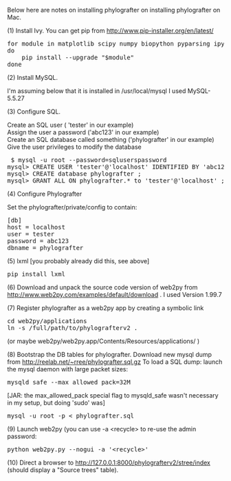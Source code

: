 Below here are notes on installing phylografter on installing phylografter on Mac.

(1) Install Ivy. You can get pip from http://www.pip-installer.org/en/latest/

<pre>
for module in matplotlib scipy numpy biopython pyparsing ipython lxml PIL ivy-phylo
do
    pip install --upgrade "$module" 
done
</pre>

(2) Install MySQL.

I'm assuming below that it is installed in /usr/local/mysql 
I used MySQL-5.5.27

(3) Configure SQL.

Create an SQL user ( 'tester' in our example) <br/>
Assign the user a password ('abc123' in our example) <br/>
Create an SQL database called something ('phylografter' in our example) <br/>
Give the user privileges to modify the database

<pre>
 $ mysql -u root --password=sqluserspassword
mysql> CREATE USER 'tester'@'localhost' IDENTIFIED BY 'abc123' ;
mysql> CREATE database phylografter ;
mysql> GRANT ALL ON phylografter.* to 'tester'@'localhost' ;
</pre>

(4) Configure Phylografter

Set the phylografter/private/config to contain:

<pre>
[db]
host = localhost
user = tester
password = abc123
dbname = phylografter
</pre>

(5) lxml  [you probably already did this, see above]

<pre>
pip install lxml
</pre>

(6) Download and unpack the source code version of web2py from 
http://www.web2py.com/examples/default/download .  I used Version 1.99.7

(7) Register phylografter as a web2py app by creating a symbolic link

<pre>
cd web2py/applications
ln -s /full/path/to/phylografterv2 .
</pre>

(or maybe web2py/web2py.app/Contents/Resources/applications/ )


(8) Bootstrap the DB tables for phylografter. Download new mysql dump from
http://reelab.net/~rree/phylografter.sql.gz 
To load a SQL dump: launch the mysql daemon with large packet sizes:

<pre>
mysqld_safe --max_allowed_pack=32M
</pre>

[JAR: the max_allowed_pack special flag to mysqld_safe wasn't
necessary in my setup, but doing 'sudo' was]

<pre>
mysql -u root -p &lt; phylografter.sql
</pre>


(9) Launch web2py (you can use -a &lt;recycle&gt; to re-use the admin password:

<pre>
python web2py.py --nogui -a '&lt;recycle&gt;'
</pre>


(10) Direct a browser to http://127.0.0.1:8000/phylografterv2/stree/index
(should display a "Source trees" table).

    



